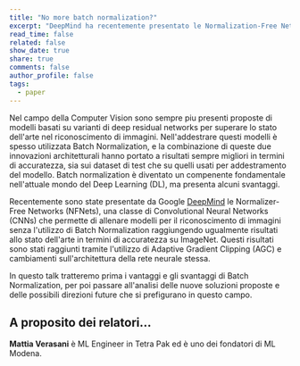 ```yaml
---
title: "No more batch normalization?"
excerpt: "DeepMind ha recentemente presentato le Normalization-Free Networks, delle CNN che non richiedono l'uso di Batch Normalization. Quali sono i vantaggi?"
read_time: false
related: false
show_date: true
share: true
comments: false
author_profile: false
tags:
  - paper
---
```


Nel campo della Computer Vision sono sempre piu presenti proposte di modelli basati su varianti di deep residual networks per superare lo stato dell'arte nel riconoscimento di immagini. Nell'addestrare questi modelli è spesso utilizzata Batch Normalization, e la combinazione di queste due innovazioni architetturali hanno portato a risultati sempre migliori in termini di accuratezza, sia sui dataset di test che su quelli usati per addestramento del modello. Batch normalization è diventato un compenente fondamentale nell'attuale mondo del Deep Learning (DL), ma presenta alcuni svantaggi.


Recentemente sono state presentate da Google [DeepMind](https://deepmind.com/) le Normalizer-Free Networks (NFNets), una classe di Convolutional Neural Networks (CNNs) che permette di allenare modelli per il riconoscimento di immagini senza l'utilizzo di Batch Normalization raggiungendo ugualmente risultati allo stato dell'arte in termini di accuratezza su ImageNet. Questi risultati sono stati raggiunti tramite l'utilizzo di Adaptive Gradient Clipping (AGC) e cambiamenti sull'architettura della rete neurale stessa.


In questo talk tratteremo prima i vantaggi e gli svantaggi di Batch Normalization, per poi passare all'analisi delle nuove soluzioni proposte e delle possibili direzioni future che si prefigurano in questo campo.



## A proposito dei relatori...

**Mattia Verasani** è ML Engineer in Tetra Pak ed è uno dei fondatori di ML Modena.
